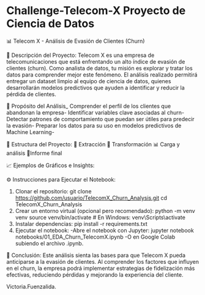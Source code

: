 # Challenge-Telecom-X  Proyecto de Ciencia de Datos
📊 Telecom X - Análisis de Evasión de Clientes (Churn)

🧾 Descripción del Proyecto:
Telecom X es una empresa de telecomunicaciones que está enfrentando un alto índice de evasión de clientes (churn). Como analista de datos, tu misión es explorar y tratar los datos para comprender mejor este fenómeno. El análisis realizado permitirá entregar un dataset limpio al equipo de ciencia de datos, quienes desarrollarán modelos predictivos que ayuden a identificar y reducir la pérdida de clientes.

🎯 Propósito del Análisis_
Comprender el perfil de los clientes que abandonan la empresa-
Identificar variables clave asociadas al churn-
Detectar patrones de comportamiento que puedan ser útiles para predecir la evasión-
Preparar los datos para su uso en modelos predictivos de Machine Learning-

📂 Estructura del Proyecto:
📌 Extracción
🔧 Transformación
📊 Carga y análisis
📄Informe final

📈 Ejemplos de Gráficos e Insights:

⚙️ Instrucciones para Ejecutar el Notebook:

1. Clonar el repositorio:
   git clone https://github.com/usuario/TelecomX_Churn_Analysis.git
cd TelecomX_Churn_Analysis
2. Crear un entorno virtual (opcional pero recomendado):
   python -m venv venv
source venv/bin/activate   # En Windows: venv\Scripts\activate
3. Instalar dependencias:
   pip install -r requirements.txt
4. Ejecutar el notebook:
-Abre el notebook con Jupyter:
jupyter notebook notebooks/01_EDA_Churn_TelecomX.ipynb
-O en Google Colab subiendo el archivo .ipynb.


🧠 Conclusión:
Este análisis sienta las bases para que Telecom X pueda anticiparse a la evasión de clientes. Al comprender los factores que influyen en el churn, la empresa podrá implementar estrategias de fidelización más efectivas, reduciendo pérdidas y mejorando la experiencia del cliente.

Victoria.Fuenzalida.
